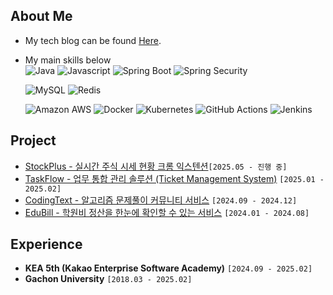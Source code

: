 ## About Me

- My tech blog can be found [Here](https://blog.naver.com/atom8426).
- My main skills below  
  ![Java](https://img.shields.io/badge/Java-007396?style=flat-square&logo=Java&logoColor=white)
  ![Javascript](https://img.shields.io/badge/Javascript-grey?style=flat-square&logo=javascript)
  ![Spring Boot](https://img.shields.io/badge/Spring_Boot-6DB33F?style=flat-square&logo=Spring%20Boot&logoColor=white)
  ![Spring Security](https://img.shields.io/badge/Spring_Security-%236DB33F?logo=springsecurity&logoColor=white)

  ![MySQL](https://img.shields.io/badge/MySQL-4479A1?style=flat-square&logo=MySQL&logoColor=white)
  ![Redis](https://img.shields.io/badge/Redis-DC382D?style=flat-square&logo=Redis&logoColor=white)

  ![Amazon AWS](https://img.shields.io/badge/Amazon_AWS-232F3E?style=flat-square&logo=Amazon%20AWS&logoColor=white)
  ![Docker](https://img.shields.io/badge/Docker-2496ED?style=flat-square&logo=Docker&logoColor=white)
  ![Kubernetes](https://img.shields.io/badge/Kubernetes-326CE5?style=flat-square&logo=Kubernetes&logoColor=white)
  ![GitHub Actions](https://img.shields.io/badge/GitHub_Actions-2088FF?style=flat-square&logo=GitHub%20Actions&logoColor=white)
  ![Jenkins](https://img.shields.io/badge/Jenkins-D24939?style=flat-square&logo=Jenkins&logoColor=white)




## Project
- [StockPlus - 실시간 주식 시세 현황 크롬 익스텐션](https://github.com/TaskFlow-CLAP)`[2025.05 - 진행 중]`
- [TaskFlow - 업무 통합 관리 솔루션 (Ticket Management System)](https://github.com/TaskFlow-CLAP) `[2025.01 - 2025.02]`
- [CodingText - 알고리즘 문제풀이 커뮤니티 서비스](https://github.com/Xeat-KEA/CodingText-FrontEnd) `[2024.09 - 2024.12]`
- [EduBill - 학원비 정산을 한눈에 확인할 수 있는 서비스](https://github.com/EduBill/edubill-api) `[2024.01 - 2024.08]`


## Experience

- **KEA 5th (Kakao Enterprise Software Academy)** `[2024.09 - 2025.02]`
- **Gachon University** `[2018.03 - 2025.02]`

<!--
## Algorithm

[![BOJ Profile](http://mazandi.herokuapp.com/api?handle=atom8426&theme=warm)](https://solved.ac/profile/atom8426)
-->
